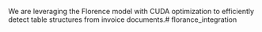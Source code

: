 We are leveraging the Florence model with CUDA optimization to efficiently detect table structures from invoice documents.# florance_integration
